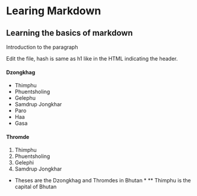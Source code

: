 # Learing Markdown

## Learning the basics of markdown

Introduction to the paragraph

Edit the file, hash is same as h1 like in the HTML indicating the header.

#### Dzongkhag
- Thimphu
- Phuentsholing
- Gelephu
- Samdrup Jongkhar
- Paro
- Haa
- Gasa

#### Thromde
1. Thimphu
2. Phuentsholing
3. Gelephi
4. Samdrup Jongkhar

* Theses are the Dzongkhag and Thromdes in Bhutan *
** Thimphu is the capital of Bhutan     
